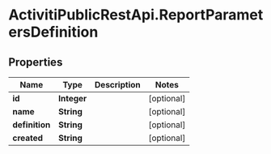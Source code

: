 # ActivitiPublicRestApi.ReportParametersDefinition

## Properties
Name | Type | Description | Notes
------------ | ------------- | ------------- | -------------
**id** | **Integer** |  | [optional]
**name** | **String** |  | [optional]
**definition** | **String** |  | [optional]
**created** | **String** |  | [optional]
